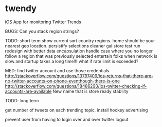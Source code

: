 # twendy
iOS App for monitoring Twitter Trends

BUGS:
Can you stack region strings?

TODO: short term
show current 
sort country regions.
home should be your nearest geo location.
persistify selections
cleaner gui
store test run
redesign with better data encapsulation
handle case where you no longer follow a region that was previously selected
entertain folks when network is slow and startup takes a long time!!!
what if rate limit is exceeded?

MED:
find twitter account and use those credentials
http://stackoverflow.com/questions/13797409/ios-returns-that-there-are-no-twitter-accounts-on-phone-eventhough-there-is-one
http://stackoverflow.com/questions/18486293/ios-twitter-checking-if-accounts-are-available
New name that is store ready
stability


TODO: long term

get number of tweets on each trending topic.
install hockey
advertising

prevent user from having to login over and over
twitter logout

